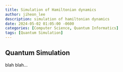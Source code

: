 ```yaml
---
title: Simulation of Hamiltonian dynamics
author: jiheon_lee
description: simulation of hamiltonian dynamics
date: 2024-05-02 01:05:00 -0600
categories: [Computer Science, Quantum Informatics]
tags: [Quantum Simulation]
---
```


## Quantum Simulation
blah blah...
